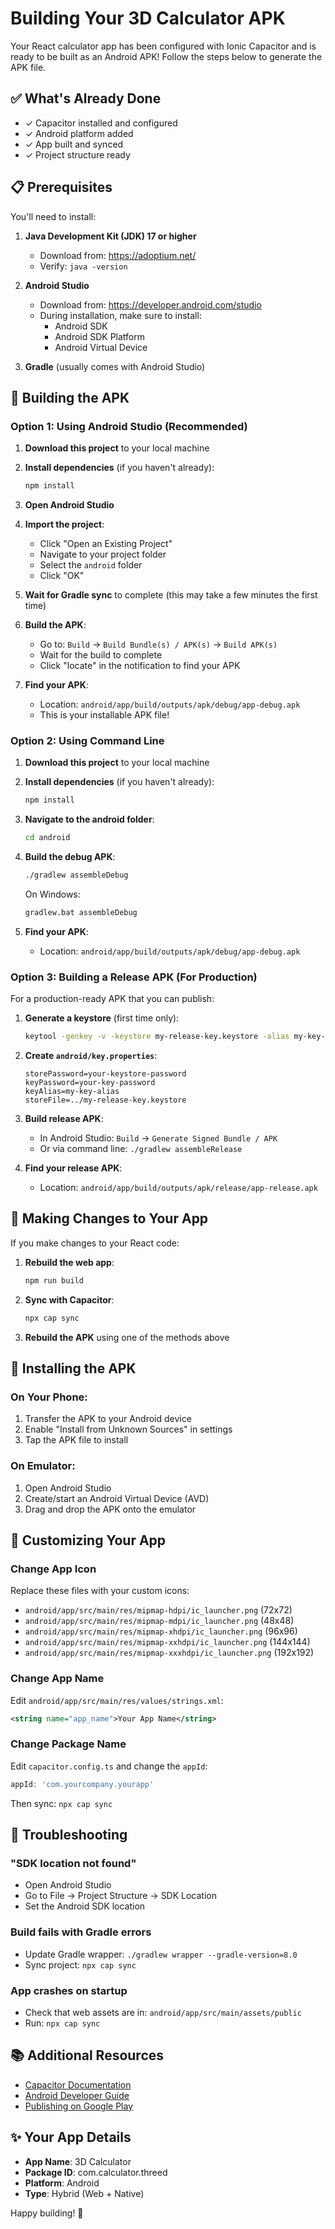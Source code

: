 # Building Your 3D Calculator APK

Your React calculator app has been configured with Ionic Capacitor and is ready to be built as an Android APK! Follow the steps below to generate the APK file.

## ✅ What's Already Done

- ✓ Capacitor installed and configured
- ✓ Android platform added
- ✓ App built and synced
- ✓ Project structure ready

## 📋 Prerequisites

You'll need to install:

1. **Java Development Kit (JDK) 17 or higher**
   - Download from: https://adoptium.net/
   - Verify: `java -version`

2. **Android Studio**
   - Download from: https://developer.android.com/studio
   - During installation, make sure to install:
     - Android SDK
     - Android SDK Platform
     - Android Virtual Device

3. **Gradle** (usually comes with Android Studio)

## 🚀 Building the APK

### Option 1: Using Android Studio (Recommended)

1. **Download this project** to your local machine

2. **Install dependencies** (if you haven't already):
   ```bash
   npm install
   ```

3. **Open Android Studio**

4. **Import the project**:
   - Click "Open an Existing Project"
   - Navigate to your project folder
   - Select the `android` folder
   - Click "OK"

5. **Wait for Gradle sync** to complete (this may take a few minutes the first time)

6. **Build the APK**:
   - Go to: `Build` → `Build Bundle(s) / APK(s)` → `Build APK(s)`
   - Wait for the build to complete
   - Click "locate" in the notification to find your APK

7. **Find your APK**:
   - Location: `android/app/build/outputs/apk/debug/app-debug.apk`
   - This is your installable APK file!

### Option 2: Using Command Line

1. **Download this project** to your local machine

2. **Install dependencies** (if you haven't already):
   ```bash
   npm install
   ```

3. **Navigate to the android folder**:
   ```bash
   cd android
   ```

4. **Build the debug APK**:
   ```bash
   ./gradlew assembleDebug
   ```
   
   On Windows:
   ```bash
   gradlew.bat assembleDebug
   ```

5. **Find your APK**:
   - Location: `android/app/build/outputs/apk/debug/app-debug.apk`

### Option 3: Building a Release APK (For Production)

For a production-ready APK that you can publish:

1. **Generate a keystore** (first time only):
   ```bash
   keytool -genkey -v -keystore my-release-key.keystore -alias my-key-alias -keyalg RSA -keysize 2048 -validity 10000
   ```

2. **Create `android/key.properties`**:
   ```properties
   storePassword=your-keystore-password
   keyPassword=your-key-password
   keyAlias=my-key-alias
   storeFile=../my-release-key.keystore
   ```

3. **Build release APK**:
   - In Android Studio: `Build` → `Generate Signed Bundle / APK`
   - Or via command line: `./gradlew assembleRelease`

4. **Find your release APK**:
   - Location: `android/app/build/outputs/apk/release/app-release.apk`

## 🔄 Making Changes to Your App

If you make changes to your React code:

1. **Rebuild the web app**:
   ```bash
   npm run build
   ```

2. **Sync with Capacitor**:
   ```bash
   npx cap sync
   ```

3. **Rebuild the APK** using one of the methods above

## 📱 Installing the APK

### On Your Phone:

1. Transfer the APK to your Android device
2. Enable "Install from Unknown Sources" in settings
3. Tap the APK file to install

### On Emulator:

1. Open Android Studio
2. Create/start an Android Virtual Device (AVD)
3. Drag and drop the APK onto the emulator

## 🎨 Customizing Your App

### Change App Icon

Replace these files with your custom icons:
- `android/app/src/main/res/mipmap-hdpi/ic_launcher.png` (72x72)
- `android/app/src/main/res/mipmap-mdpi/ic_launcher.png` (48x48)
- `android/app/src/main/res/mipmap-xhdpi/ic_launcher.png` (96x96)
- `android/app/src/main/res/mipmap-xxhdpi/ic_launcher.png` (144x144)
- `android/app/src/main/res/mipmap-xxxhdpi/ic_launcher.png` (192x192)

### Change App Name

Edit `android/app/src/main/res/values/strings.xml`:
```xml
<string name="app_name">Your App Name</string>
```

### Change Package Name

Edit `capacitor.config.ts` and change the `appId`:
```typescript
appId: 'com.yourcompany.yourapp'
```

Then sync: `npx cap sync`

## 🐛 Troubleshooting

### "SDK location not found"
- Open Android Studio
- Go to File → Project Structure → SDK Location
- Set the Android SDK location

### Build fails with Gradle errors
- Update Gradle wrapper: `./gradlew wrapper --gradle-version=8.0`
- Sync project: `npx cap sync`

### App crashes on startup
- Check that web assets are in: `android/app/src/main/assets/public`
- Run: `npx cap sync`

## 📚 Additional Resources

- [Capacitor Documentation](https://capacitorjs.com/docs)
- [Android Developer Guide](https://developer.android.com/guide)
- [Publishing on Google Play](https://support.google.com/googleplay/android-developer/answer/9859152)

## ✨ Your App Details

- **App Name**: 3D Calculator
- **Package ID**: com.calculator.threed
- **Platform**: Android
- **Type**: Hybrid (Web + Native)

Happy building! 🎉
